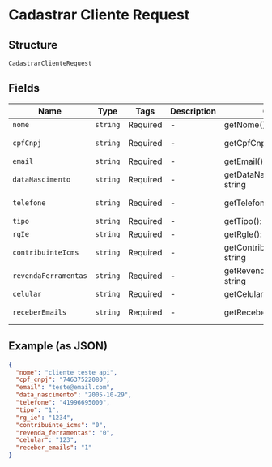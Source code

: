 
# Cadastrar Cliente Request

## Structure

`CadastrarClienteRequest`

## Fields

| Name | Type | Tags | Description | Getter | Setter |
|  --- | --- | --- | --- | --- | --- |
| `nome` | `string` | Required | - | getNome(): string | setNome(string nome): void |
| `cpfCnpj` | `string` | Required | - | getCpfCnpj(): string | setCpfCnpj(string cpfCnpj): void |
| `email` | `string` | Required | - | getEmail(): string | setEmail(string email): void |
| `dataNascimento` | `string` | Required | - | getDataNascimento(): string | setDataNascimento(string dataNascimento): void |
| `telefone` | `string` | Required | - | getTelefone(): string | setTelefone(string telefone): void |
| `tipo` | `string` | Required | - | getTipo(): string | setTipo(string tipo): void |
| `rgIe` | `string` | Required | - | getRgIe(): string | setRgIe(string rgIe): void |
| `contribuinteIcms` | `string` | Required | - | getContribuinteIcms(): string | setContribuinteIcms(string contribuinteIcms): void |
| `revendaFerramentas` | `string` | Required | - | getRevendaFerramentas(): string | setRevendaFerramentas(string revendaFerramentas): void |
| `celular` | `string` | Required | - | getCelular(): string | setCelular(string celular): void |
| `receberEmails` | `string` | Required | - | getReceberEmails(): string | setReceberEmails(string receberEmails): void |

## Example (as JSON)

```json
{
  "nome": "cliente teste api",
  "cpf_cnpj": "74637522080",
  "email": "teste@email.com",
  "data_nascimento": "2005-10-29",
  "telefone": "41996695000",
  "tipo": "1",
  "rg_ie": "1234",
  "contribuinte_icms": "0",
  "revenda_ferramentas": "0",
  "celular": "123",
  "receber_emails": "1"
}
```

